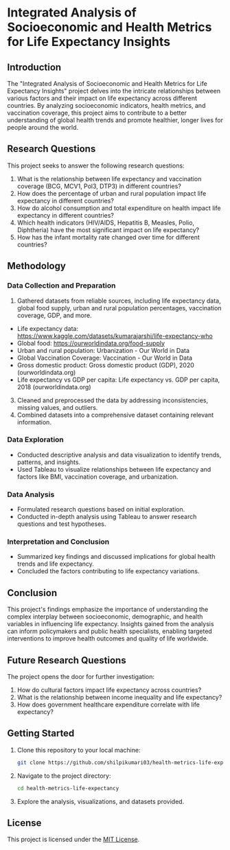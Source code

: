 

# Integrated Analysis of Socioeconomic and Health Metrics for Life Expectancy Insights

## Introduction

The "Integrated Analysis of Socioeconomic and Health Metrics for Life Expectancy Insights" project delves into the intricate relationships between various factors and their impact on life expectancy across different countries. By analyzing socioeconomic indicators, health metrics, and vaccination coverage, this project aims to contribute to a better understanding of global health trends and promote healthier, longer lives for people around the world.

## Research Questions

This project seeks to answer the following research questions:

1. What is the relationship between life expectancy and vaccination coverage (BCG, MCV1, Pol3, DTP3) in different countries?
2. How does the percentage of urban and rural population impact life expectancy in different countries?
3. How do alcohol consumption and total expenditure on health impact life expectancy in different countries?
4. Which health indicators (HIV/AIDS, Hepatitis B, Measles, Polio, Diphtheria) have the most significant impact on life expectancy?
5. How has the infant mortality rate changed over time for different countries?

## Methodology

### Data Collection and Preparation

1. Gathered datasets from reliable sources, including life expectancy data, global food supply, urban and rural population percentages, vaccination coverage, GDP, and more.
- Life expectancy data: https://www.kaggle.com/datasets/kumarajarshi/life-expectancy-who
- Global food: https://ourworldindata.org/food-supply
- Urban and rural population: Urbanization - Our World in Data
- Global Vaccination Coverage: Vaccination - Our World in Data
- Gross domestic product: Gross domestic product (GDP), 2020 (ourworldindata.org)
- Life expectancy vs GDP per capita:   Life expectancy vs. GDP per capita, 2018 (ourworldindata.org)

3. Cleaned and preprocessed the data by addressing inconsistencies, missing values, and outliers.
4. Combined datasets into a comprehensive dataset containing relevant information.

### Data Exploration

- Conducted descriptive analysis and data visualization to identify trends, patterns, and insights.
- Used Tableau to visualize relationships between life expectancy and factors like BMI, vaccination coverage, and urbanization.

### Data Analysis

- Formulated research questions based on initial exploration.
- Conducted in-depth analysis using Tableau to answer research questions and test hypotheses.

### Interpretation and Conclusion

- Summarized key findings and discussed implications for global health trends and life expectancy.
- Concluded the factors contributing to life expectancy variations.

## Conclusion

This project's findings emphasize the importance of understanding the complex interplay between socioeconomic, demographic, and health variables in influencing life expectancy. Insights gained from the analysis can inform policymakers and public health specialists, enabling targeted interventions to improve health outcomes and quality of life worldwide.

## Future Research Questions

The project opens the door for further investigation:

1. How do cultural factors impact life expectancy across countries?
2. What is the relationship between income inequality and life expectancy?
3. How does government healthcare expenditure correlate with life expectancy?

## Getting Started

1. Clone this repository to your local machine:
   ```sh
   git clone https://github.com/shilpikumari03/health-metrics-life-expectancy.git
   ```

2. Navigate to the project directory:
   ```sh
   cd health-metrics-life-expectancy
   ```

3. Explore the analysis, visualizations, and datasets provided.

## License

This project is licensed under the [MIT License](LICENSE).

